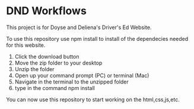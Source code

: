 # DND Workflows

This project is for Doyse and Deliena's Driver's Ed Website.

To use this repository use npm install to install of the dependecies needed for this website.

1. Click the download button
2. Move the zip folder to your desktop
3. Unzip the folder
4. Open up your command prompt (PC) or terminal (Mac)
5. Navigate in the terminal to the unzipped folder
6. type in the command npm install


You can now use this repository to start working on the html,css,js,etc.